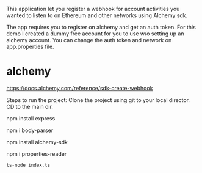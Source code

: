 
This application let you register a webhook for account activities you wanted to listen to on Ethereum and other networks using Alchemy sdk. 

The app requires you to register on alchemy and get an auth token. For this demo I created a dummy free account for you to use w/o setting up an alchemy account. You can change the auth token and network on app.properties file.

# alchemy
https://docs.alchemy.com/reference/sdk-create-webhook 

Steps to run the project: 
Clone the project using git to your local director. 
CD to the main dir.

npm install express

npm i body-parser

npm install alchemy-sdk

npm i properties-reader

```bash
ts-node index.ts
```
